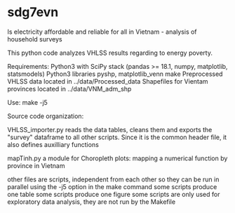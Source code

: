 # sdg7evn
Is electricity affordable and reliable for all in Vietnam - analysis of household surveys

This python code analyzes VHLSS results regarding to energy poverty.

Requirements:
  Python3 with SciPy stack (pandas >= 18.1, numpy, matplotlib, statsmodels)
  Python3 libraries pyshp, matplotlib_venn
  make
  Preprocessed VHLSS data located in   ../data/Processed_data
  Shapefiles for Vientam provinces located in  ../data/VNM_adm_shp


Use:
  make -j5


Source code organization:

 VHLSS_importer.py   reads the data tables, cleans them and exports the "survey" dataframe to all other scripts.
                     Since it is the common header file, it also defines auxilliary functions

 mapTinh.py          a module for Choropleth plots:  mapping a numerical function by province in Vietnam

 
 other files are scripts, independent from each other so they can be run in parallel using the -j5 option in the make command
 some scripts produce one table
 some scripts produce one figure
 some scripts are only used for exploratory data analysis, they are not run by the Makefile
